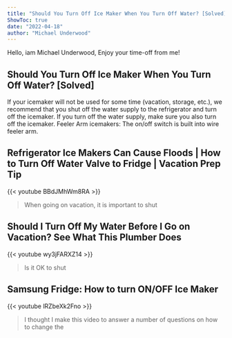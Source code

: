 ```yaml
---
title: "Should You Turn Off Ice Maker When You Turn Off Water? [Solved]"
ShowToc: true 
date: "2022-04-18"
author: "Michael Underwood" 
---
```


Hello, iam Michael Underwood, Enjoy your time-off from me!
## Should You Turn Off Ice Maker When You Turn Off Water? [Solved]
If your icemaker will not be used for some time (vacation, storage, etc.), we recommend that you shut off the water supply to the refrigerator and turn off the icemaker. If you turn off the water supply, make sure you also turn off the icemaker. Feeler Arm icemakers: The on/off switch is built into wire feeler arm.

## Refrigerator Ice Makers Can Cause Floods | How to Turn Off Water Valve to Fridge | Vacation Prep Tip
{{< youtube BBdJMhWm8RA >}}
>When going on vacation, it is important to shut 

## Should I Turn Off My Water Before I Go on Vacation? See What This Plumber Does
{{< youtube wy3jFARXZ14 >}}
>Is it OK to shut 

## Samsung Fridge: How to turn ON/OFF Ice Maker
{{< youtube lRZbeXk2Fno >}}
>I thought I make this video to answer a number of questions on how to change the 

